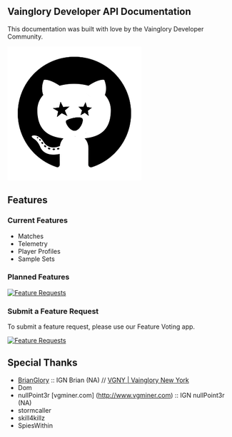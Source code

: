 Vainglory Developer API Documentation
-------------
This documentation was built with love by the Vainglory Developer Community. 

![Image of OctOPAF](https://github.com/BrianGlory/images/blob/master/octopaf.png)


## Features

### Current Features

* Matches
* Telemetry
* Player Profiles
* Sample Sets

### Planned Features

[![Feature Requests](http://feathub.com/madglory/gamelocker-vainglory?format=svg)](http://feathub.com/madglory/gamelocker-vainglory)

### Submit a Feature Request
To submit a feature request, please use our Feature Voting app.

[![Feature Requests](https://cloud.githubusercontent.com/assets/390379/10127973/045b3a96-6560-11e5-9b20-31a2032956b2.png)](http://feathub.com/madglory/gamelocker-vainglory)


Special Thanks
--------------------
  * [BrianGlory](http://twitter.com/BrianGlory) :: IGN Brian (NA) // [VGNY | Vainglory New York](http://www.vgny.org)
  * Dom
  * nullPoint3r [vgminer.com] (http://www.vgminer.com) :: IGN nullPoint3r (NA)
  * stormcaller
  * skill4killz
  * SpiesWithin
